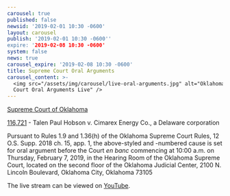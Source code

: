 ```yaml
---
carousel: true
published: false
newsid: '2019-02-01 10:30 -0600'
layout: carousel
publish: '2019-02-01 10:30 -0600''
expire: '2019-02-08 10:30 -0600'
system: false
news: true
carousel_expire: '2019-02-08 10:30 -0600'
title: Supreme Court Oral Arguments
carousel_content: >-
  <img src="/assets/img/carousel/live-oral-arguments.jpg" alt="Oklahoma Supreme
  Court Oral Arguments Live" />
---
```

<u>Supreme Court of Oklahoma</u>

[116,721](http://www.oscn.net/dockets/GetCaseInformation.aspx?db=appellate&number=116721) - Talen Paul Hobson v. Cimarex Energy Co., a Delaware corporation

Pursuant to Rules 1.9 and 1.36(h) of the Oklahoma Supreme Court Rules, 12 O.S. Supp. 2018 ch. 15, app. 1, the above-styled and -numbered cause is set for oral argument before the Court <em>en banc</em> commencing at 10:00 a.m. on Thursday, February 7, 2019, in the Hearing Room of the Oklahoma Supreme Court, located on the second floor of the Oklahoma Judicial Center, 2100 N. Lincoln Boulevard, Oklahoma City, Oklahoma 73105

The live stream can be viewed on [YouTube](https://youtu.be/eHSvqVbBLG0).


